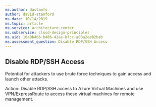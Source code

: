 ```yaml
---
ms.author: dastanfo
author: david-stanford
ms.date: 10/14/2019
ms.topic: article
ms.service: architecture-center
ms.subservice: cloud-design-principles
ms.uid: 16a0b466-b486-42ae-bfcc-a03a2ee82bab
ms.assessment_question: Disable RDP/SSH Access
---
```

## Disable RDP/SSH Access

Potential for attackers to use brute force techniques to gain access and launch other attacks.

Action:
Disable RDP/SSH access to Azure Virtual Machines and use VPN/ExpressRoute to access these virtual machines for remote management.

